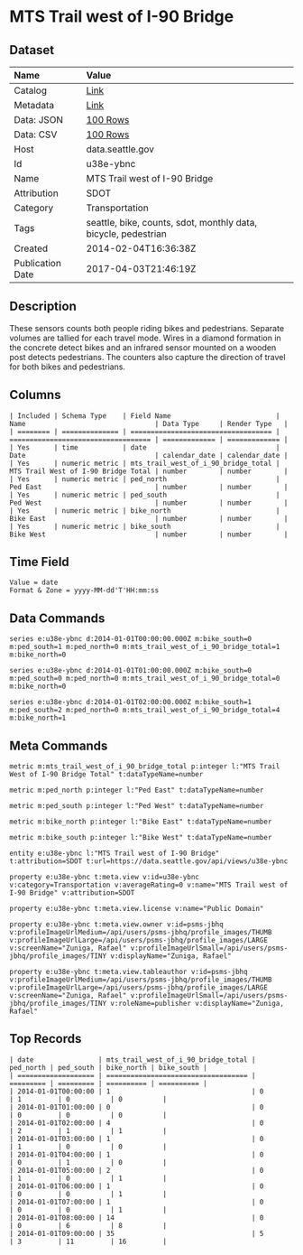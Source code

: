 # MTS Trail west of I-90 Bridge

## Dataset

| Name | Value |
| :--- | :---- |
| Catalog | [Link](https://catalog.data.gov/dataset/mts-trail-west-of-i-90-bridge-572ae) |
| Metadata | [Link](https://data.seattle.gov/api/views/u38e-ybnc) |
| Data: JSON | [100 Rows](https://data.seattle.gov/api/views/u38e-ybnc/rows.json?max_rows=100) |
| Data: CSV | [100 Rows](https://data.seattle.gov/api/views/u38e-ybnc/rows.csv?max_rows=100) |
| Host | data.seattle.gov |
| Id | u38e-ybnc |
| Name | MTS Trail west of I-90 Bridge |
| Attribution | SDOT |
| Category | Transportation |
| Tags | seattle, bike, counts, sdot, monthly data, bicycle, pedestrian |
| Created | 2014-02-04T16:36:38Z |
| Publication Date | 2017-04-03T21:46:19Z |

## Description

These sensors counts both people riding bikes and pedestrians. Separate volumes are tallied for each travel mode. Wires in a diamond formation in the concrete detect bikes and an infrared sensor mounted on a wooden post detects pedestrians. The counters also capture the direction of travel for both bikes and pedestrians.

## Columns

```ls
| Included | Schema Type    | Field Name                          | Name                                | Data Type     | Render Type   |
| ======== | ============== | =================================== | =================================== | ============= | ============= |
| Yes      | time           | date                                | Date                                | calendar_date | calendar_date |
| Yes      | numeric metric | mts_trail_west_of_i_90_bridge_total | MTS Trail West of I-90 Bridge Total | number        | number        |
| Yes      | numeric metric | ped_north                           | Ped East                            | number        | number        |
| Yes      | numeric metric | ped_south                           | Ped West                            | number        | number        |
| Yes      | numeric metric | bike_north                          | Bike East                           | number        | number        |
| Yes      | numeric metric | bike_south                          | Bike West                           | number        | number        |
```

## Time Field

```ls
Value = date
Format & Zone = yyyy-MM-dd'T'HH:mm:ss
```

## Data Commands

```ls
series e:u38e-ybnc d:2014-01-01T00:00:00.000Z m:bike_south=0 m:ped_south=1 m:ped_north=0 m:mts_trail_west_of_i_90_bridge_total=1 m:bike_north=0

series e:u38e-ybnc d:2014-01-01T01:00:00.000Z m:bike_south=0 m:ped_south=0 m:ped_north=0 m:mts_trail_west_of_i_90_bridge_total=0 m:bike_north=0

series e:u38e-ybnc d:2014-01-01T02:00:00.000Z m:bike_south=1 m:ped_south=2 m:ped_north=0 m:mts_trail_west_of_i_90_bridge_total=4 m:bike_north=1
```

## Meta Commands

```ls
metric m:mts_trail_west_of_i_90_bridge_total p:integer l:"MTS Trail West of I-90 Bridge Total" t:dataTypeName=number

metric m:ped_north p:integer l:"Ped East" t:dataTypeName=number

metric m:ped_south p:integer l:"Ped West" t:dataTypeName=number

metric m:bike_north p:integer l:"Bike East" t:dataTypeName=number

metric m:bike_south p:integer l:"Bike West" t:dataTypeName=number

entity e:u38e-ybnc l:"MTS Trail west of I-90 Bridge" t:attribution=SDOT t:url=https://data.seattle.gov/api/views/u38e-ybnc

property e:u38e-ybnc t:meta.view v:id=u38e-ybnc v:category=Transportation v:averageRating=0 v:name="MTS Trail west of I-90 Bridge" v:attribution=SDOT

property e:u38e-ybnc t:meta.view.license v:name="Public Domain"

property e:u38e-ybnc t:meta.view.owner v:id=psms-jbhq v:profileImageUrlMedium=/api/users/psms-jbhq/profile_images/THUMB v:profileImageUrlLarge=/api/users/psms-jbhq/profile_images/LARGE v:screenName="Zuniga, Rafael" v:profileImageUrlSmall=/api/users/psms-jbhq/profile_images/TINY v:displayName="Zuniga, Rafael"

property e:u38e-ybnc t:meta.view.tableauthor v:id=psms-jbhq v:profileImageUrlMedium=/api/users/psms-jbhq/profile_images/THUMB v:profileImageUrlLarge=/api/users/psms-jbhq/profile_images/LARGE v:screenName="Zuniga, Rafael" v:profileImageUrlSmall=/api/users/psms-jbhq/profile_images/TINY v:roleName=publisher v:displayName="Zuniga, Rafael"
```

## Top Records

```ls
| date                | mts_trail_west_of_i_90_bridge_total | ped_north | ped_south | bike_north | bike_south | 
| =================== | =================================== | ========= | ========= | ========== | ========== | 
| 2014-01-01T00:00:00 | 1                                   | 0         | 1         | 0          | 0          | 
| 2014-01-01T01:00:00 | 0                                   | 0         | 0         | 0          | 0          | 
| 2014-01-01T02:00:00 | 4                                   | 0         | 2         | 1          | 1          | 
| 2014-01-01T03:00:00 | 1                                   | 0         | 1         | 0          | 0          | 
| 2014-01-01T04:00:00 | 1                                   | 0         | 0         | 1          | 0          | 
| 2014-01-01T05:00:00 | 2                                   | 0         | 1         | 0          | 1          | 
| 2014-01-01T06:00:00 | 1                                   | 0         | 0         | 0          | 1          | 
| 2014-01-01T07:00:00 | 1                                   | 0         | 0         | 0          | 1          | 
| 2014-01-01T08:00:00 | 14                                  | 0         | 0         | 6          | 8          | 
| 2014-01-01T09:00:00 | 35                                  | 5         | 3         | 11         | 16         | 
```